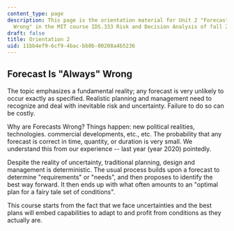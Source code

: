 ```yaml
---
content_type: page
description: This page is the orientation material for Unit 2 "Forecast Is 'Always'
  Wrong" in the MIT course IDS.333 Risk and Decision Analysis of fall 2021.
draft: false
title: Orientation 2
uid: 11bb4ef9-6cf9-4bac-bb0b-00208a4b5236
---
```

## Forecast Is "Always" Wrong

The topic emphasizes a fundamental reality; any forecast is very unlikely to occur exactly as specified. Realistic planning and management need to recognize and deal with inevitable risk and uncertainty. Failure to do so can be costly.

Why are Forecasts Wrong? Things happen: new political realities, technologies. commercial developments, etc., etc. The probability that any forecast is correct in time, quantity, or duration is very small. We understand this from our experience -- last year (year 2020) pointedly.

Despite the reality of uncertainty, traditional planning, design and management is deterministic. The usual process builds upon a forecast to determine "requirements" or "needs", and then proposes to identify the best way forward. It then ends up with what often amounts to an "optimal plan for a fairy tale set of conditions".

This course starts from the fact that we face uncertainties and the best plans will embed capabilities to adapt to and profit from conditions as they actually are.